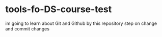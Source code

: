 # tools-fo-DS-course-test
im going to learn about Git and Github by this repository
step on change and commit changes
